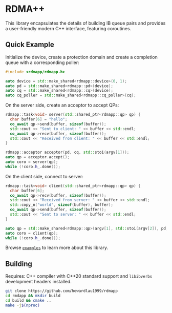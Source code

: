 # RDMA++

This library encapsulates the details of building IB queue pairs and provides a user-friendly modern C++ interface, featuring coroutines.

## Quick Example

Initialize the device, create a protection domain and create a completion queue with a corresponding poller:

```cpp
#include <rdmapp/rdmapp.h>

auto device = std::make_shared<rdmapp::device>(0, 1);
auto pd = std::make_shared<rdmapp::pd>(device);
auto cq = std::make_shared<rdmapp::cq>(device);
auto cq_poller = std::make_shared<rdmapp::cq_poller>(cq);
```

On the server side, create an acceptor to accept QPs:

```cpp
rdmapp::task<void> server(std::shared_ptr<rdmapp::qp> qp) {
  char buffer[6] = "hello";
  co_await qp->send(buffer, sizeof(buffer));
  std::cout << "Sent to client: " << buffer << std::endl;
  co_await qp->recv(buffer, sizeof(buffer));
  std::cout << "Received from client: " << buffer << std::endl;
}

rdmapp::acceptor acceptor(pd, cq, std::stoi(argv[1]));
auto qp = acceptor.accept();
auto coro = server(qp);
while (!coro.h_.done());
```

On the client side, connect to server:

```cpp
rdmapp::task<void> client(std::shared_ptr<rdmapp::qp> qp) {
  char buffer[6];
  co_await qp->recv(buffer, sizeof(buffer));
  std::cout << "Received from server: " << buffer << std::endl;
  std::copy_n("world", sizeof(buffer), buffer);
  co_await qp->send(buffer, sizeof(buffer));
  std::cout << "Sent to server: " << buffer << std::endl;
}

auto qp = std::make_shared<rdmapp::qp>(argv[1], std::stoi(argv[2]), pd, cq);
auto coro = client(qp);
while (!coro.h_.done());
```

Browse [`examples`](/examples) to learn more about this library.

## Building

Requires: C++ compiler with C++20 standard support and `libibverbs` development headers installed.

```bash
git clone https://github.com/howardlau1999/rdmapp
cd rmdapp && mkdir build
cd build && cmake ..
make -j$(nproc)
```